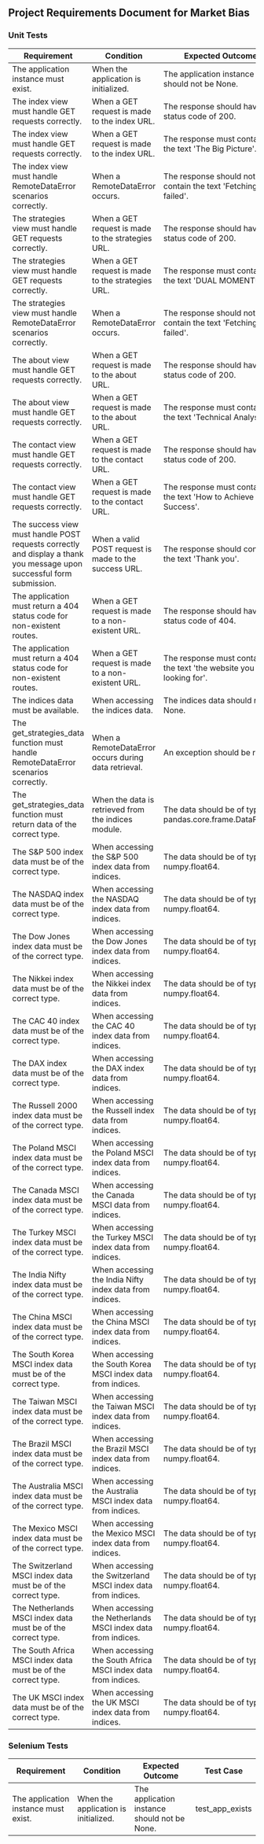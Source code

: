 ## Project Requirements Document for Market Bias

### Unit Tests

Requirement | Condition | Expected Outcome | Test Case
----------- | --------- | ---------------- | ---------
The application instance must exist. | When the application is initialized. | The application instance should not be None. | test_app_exists
The index view must handle GET requests correctly. | When a GET request is made to the index URL. | The response should have a status code of 200. | test_index
The index view must handle GET requests correctly. | When a GET request is made to the index URL. | The response must contain the text 'The Big Picture'. | test_index_data
The index view must handle RemoteDataError scenarios correctly. | When a RemoteDataError occurs. | The response should not contain the text 'Fetching data failed'. | test_index_error
The strategies view must handle GET requests correctly. | When a GET request is made to the strategies URL. | The response should have a status code of 200. | test_strategies
The strategies view must handle GET requests correctly. | When a GET request is made to the strategies URL. | The response must contain the text 'DUAL MOMENTUM'. | test_strategies_data
The strategies view must handle RemoteDataError scenarios correctly. | When a RemoteDataError occurs. | The response should not contain the text 'Fetching data failed'. | test_strategies_error
The about view must handle GET requests correctly. | When a GET request is made to the about URL. | The response should have a status code of 200. | test_about
The about view must handle GET requests correctly. | When a GET request is made to the about URL. | The response must contain the text 'Technical Analysis'. | test_about_data
The contact view must handle GET requests correctly. | When a GET request is made to the contact URL. | The response should have a status code of 200. | test_contact
The contact view must handle GET requests correctly. | When a GET request is made to the contact URL. | The response must contain the text 'How to Achieve Success'. | test_contact_data
The success view must handle POST requests correctly and display a thank you message upon successful form submission. | When a valid POST request is made to the success URL. | The response should contain the text 'Thank you'. | test_success_post
The application must return a 404 status code for non-existent routes. | When a GET request is made to a non-existent URL. | The response should have a status code of 404. | test_404
The application must return a 404 status code for non-existent routes. | When a GET request is made to a non-existent URL. | The response must contain the text 'the website you were looking for'. | test_404_data
The indices data must be available. | When accessing the indices data. | The indices data should not be None. | test_indices_data
The get_strategies_data function must handle RemoteDataError scenarios correctly. | When a RemoteDataError occurs during data retrieval. | An exception should be raised. | test_get_strategies_data_error
The get_strategies_data function must return data of the correct type. | When the data is retrieved from the indices module. | The data should be of type pandas.core.frame.DataFrame. | test_indices_data_type
The S&P 500 index data must be of the correct type. | When accessing the S&P 500 index data from indices. | The data should be of type numpy.float64. | test_indices_sp500_type
The NASDAQ index data must be of the correct type. | When accessing the NASDAQ index data from indices. | The data should be of type numpy.float64. | test_indices_nasdq_type
The Dow Jones index data must be of the correct type. | When accessing the Dow Jones index data from indices. | The data should be of type numpy.float64. | test_indices_dow_type
The Nikkei index data must be of the correct type. | When accessing the Nikkei index data from indices. | The data should be of type numpy.float64. | test_indices_nikkei_type
The CAC 40 index data must be of the correct type. | When accessing the CAC 40 index data from indices. | The data should be of type numpy.float64. | test_indices_cac_type
The DAX index data must be of the correct type. | When accessing the DAX index data from indices. | The data should be of type numpy.float64. | test_indices_dax_type
The Russell 2000 index data must be of the correct type. | When accessing the Russell index data from indices. | The data should be of type numpy.float64. | test_indices_russ_type
The Poland MSCI index data must be of the correct type. | When accessing the Poland MSCI index data from indices. | The data should be of type numpy.float64. | test_indices_pol_type
The Canada MSCI index data must be of the correct type. | When accessing the Canada MSCI data from indices. | The data should be of type numpy.float64. | test_indices_can_type
The Turkey MSCI index data must be of the correct type. | When accessing the Turkey MSCI index data from indices. | The data should be of type numpy.float64. | test_indices_tur_type
The India Nifty index data must be of the correct type. | When accessing the India Nifty index data from indices. | The data should be of type numpy.float64. | test_indices_ind_type
The China MSCI index data must be of the correct type. | When accessing the China MSCI index data from indices. | The data should be of type numpy.float64. | test_indices_chn_type
The South Korea MSCI index data must be of the correct type. | When accessing the South Korea MSCI index data from indices. | The data should be of type numpy.float64. | test_indices_kor_type
The Taiwan MSCI index data must be of the correct type. | When accessing the Taiwan MSCI index data from indices. | The data should be of type numpy.float64. | test_indices_taiw_type
The Brazil MSCI index data must be of the correct type. | When accessing the Brazil MSCI index data from indices. | The data should be of type numpy.float64. | test_indices_braz_type
The Australia MSCI index data must be of the correct type. | When accessing the Australia MSCI index data from indices. | The data should be of type numpy.float64. | test_indices_aus_type
The Mexico MSCI index data must be of the correct type. | When accessing the Mexico MSCI index data from indices. | The data should be of type numpy.float64. | test_indices_mex_type
The Switzerland MSCI index data must be of the correct type. | When accessing the Switzerland MSCI index data from indices. | The data should be of type numpy.float64. | test_indices_swi_type
The Netherlands MSCI index data must be of the correct type. | When accessing the Netherlands MSCI index data from indices. | The data should be of type numpy.float64. | test_indices_nl_type
The South Africa MSCI index data must be of the correct type. | When accessing the South Africa MSCI index data from indices. | The data should be of type numpy.float64. | test_indices_safr_type
The UK MSCI index data must be of the correct type. | When accessing the UK MSCI index data from indices. | The data should be of type numpy.float64. | test_indices_uk_type


### Selenium Tests

Requirement | Condition | Expected Outcome | Test Case
----------- | --------- | ---------------- | ---------
The application instance must exist. | When the application is initialized. | The application instance should not be None. | test_app_exists
